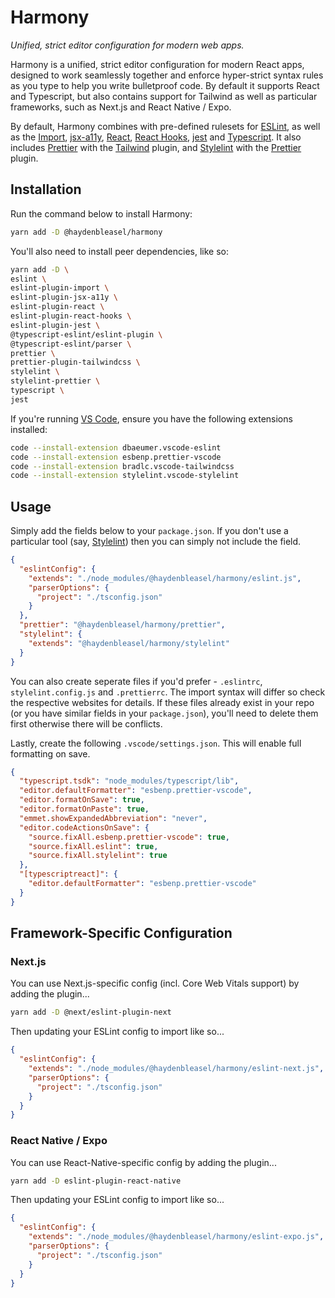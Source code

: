 # Harmony

_Unified, strict editor configuration for modern web apps._

Harmony is a unified, strict editor configuration for modern React apps, designed to work seamlessly together and enforce hyper-strict syntax rules as you type to help you write bulletproof code. By default it supports React and Typescript, but also contains support for Tailwind as well as particular frameworks, such as Next.js and React Native / Expo.

By default, Harmony combines with pre-defined rulesets for [ESLint](https://eslint.org/), as well as the [Import](https://www.npmjs.com/package/eslint-plugin-import), [jsx-a11y](https://www.npmjs.com/package/eslint-plugin-jsx-a11y), [React](https://www.npmjs.com/package/eslint-plugin-react), [React Hooks](https://www.npmjs.com/package/eslint-plugin-react-hooks), [jest](https://www.npmjs.com/package/eslint-plugin-jest) and [Typescript](https://www.npmjs.com/package/@typescript-eslint/eslint-plugin). It also includes [Prettier](https://prettier.io/) with the [Tailwind](https://github.com/tailwindlabs/prettier-plugin-tailwindcss) plugin, and [Stylelint](https://stylelint.io/) with the [Prettier](https://www.npmjs.com/package/stylelint-prettier) plugin.

## Installation

Run the command below to install Harmony:

```sh
yarn add -D @haydenbleasel/harmony
```

You'll also need to install peer dependencies, like so:

```sh
yarn add -D \
eslint \
eslint-plugin-import \
eslint-plugin-jsx-a11y \
eslint-plugin-react \
eslint-plugin-react-hooks \
eslint-plugin-jest \
@typescript-eslint/eslint-plugin \
@typescript-eslint/parser \
prettier \
prettier-plugin-tailwindcss \
stylelint \
stylelint-prettier \
typescript \
jest
```

If you're running [VS Code](https://code.visualstudio.com/), ensure you have the following extensions installed:

```sh
code --install-extension dbaeumer.vscode-eslint
code --install-extension esbenp.prettier-vscode
code --install-extension bradlc.vscode-tailwindcss
code --install-extension stylelint.vscode-stylelint
```

## Usage

Simply add the fields below to your `package.json`. If you don't use a particular tool (say, [Stylelint](https://stylelint.io/)) then you can simply not include the field.

```json
{
  "eslintConfig": {
    "extends": "./node_modules/@haydenbleasel/harmony/eslint.js",
    "parserOptions": {
      "project": "./tsconfig.json"
    }
  },
  "prettier": "@haydenbleasel/harmony/prettier",
  "stylelint": {
    "extends": "@haydenbleasel/harmony/stylelint"
  }
}
```

You can also create seperate files if you'd prefer - `.eslintrc`, `stylelint.config.js` and `.prettierrc`. The import syntax will differ so check the respective websites for details. If these files already exist in your repo (or you have similar fields in your `package.json`), you'll need to delete them first otherwise there will be conflicts.

Lastly, create the following `.vscode/settings.json`. This will enable full formatting on save.

```json
{
  "typescript.tsdk": "node_modules/typescript/lib",
  "editor.defaultFormatter": "esbenp.prettier-vscode",
  "editor.formatOnSave": true,
  "editor.formatOnPaste": true,
  "emmet.showExpandedAbbreviation": "never",
  "editor.codeActionsOnSave": {
    "source.fixAll.esbenp.prettier-vscode": true,
    "source.fixAll.eslint": true,
    "source.fixAll.stylelint": true
  },
  "[typescriptreact]": {
    "editor.defaultFormatter": "esbenp.prettier-vscode"
  }
}
```

## Framework-Specific Configuration

### Next.js

You can use Next.js-specific config (incl. Core Web Vitals support) by adding the plugin...

```sh
yarn add -D @next/eslint-plugin-next
```

Then updating your ESLint config to import like so...

```json
{
  "eslintConfig": {
    "extends": "./node_modules/@haydenbleasel/harmony/eslint-next.js",
    "parserOptions": {
      "project": "./tsconfig.json"
    }
  }
}
```

### React Native / Expo

You can use React-Native-specific config by adding the plugin...

```sh
yarn add -D eslint-plugin-react-native
```

Then updating your ESLint config to import like so...

```json
{
  "eslintConfig": {
    "extends": "./node_modules/@haydenbleasel/harmony/eslint-expo.js",
    "parserOptions": {
      "project": "./tsconfig.json"
    }
  }
}
```
